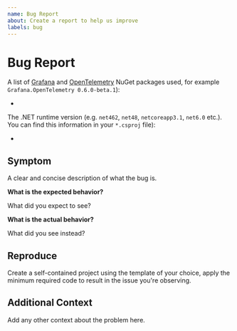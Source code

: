 ```yaml
---
name: Bug Report
about: Create a report to help us improve
labels: bug
---
```


# Bug Report

A list of [Grafana](https://www.nuget.org/profiles/Grafana) and
[OpenTelemetry](https://www.nuget.org/profiles/OpenTelemetry) NuGet packages
used, for example `Grafana.OpenTelemetry 0.6.0-beta.1`):

*

The .NET runtime version (e.g. `net462`, `net48`, `netcoreapp3.1`, `net6.0`
etc.). You can find this information in your `*.csproj` file):

* 

## Symptom

A clear and concise description of what the bug is.

**What is the expected behavior?**

What did you expect to see?

**What is the actual behavior?**

What did you see instead?

## Reproduce

Create a self-contained project using the template of your choice, apply the
minimum required code to result in the issue you're observing.

## Additional Context

Add any other context about the problem here.

